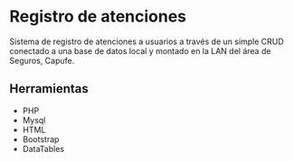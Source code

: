 # Registro de atenciones
Sistema de registro de atenciones a usuarios a través de un simple CRUD conectado a una base de datos local y montado en la LAN del área de Seguros, Capufe.

## Herramientas
 - PHP
 - Mysql
 - HTML
 - Bootstrap
 - DataTables